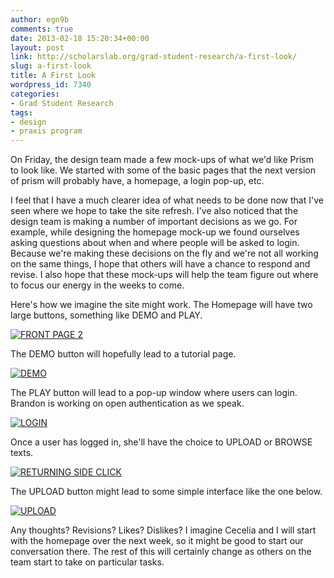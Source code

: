 ```yaml
---
author: egn9b
comments: true
date: 2013-02-18 15:20:34+00:00
layout: post
link: http://scholarslab.org/grad-student-research/a-first-look/
slug: a-first-look
title: A First Look
wordpress_id: 7340
categories:
- Grad Student Research
tags:
- design
- praxis program
---
```


On Friday, the design team made a few mock-ups of what we'd like Prism to look like. We started with some of the basic pages that the next version of prism will probably have, a homepage, a login pop-up, etc.

I feel that I have a much clearer idea of what needs to be done now that I've seen where we hope to take the site refresh. I've also noticed that the design team is making a number of important decisions as we go. For example, while designing the homepage mock-up we found ourselves asking questions about when and where people will be asked to login. Because we're making these decisions on the fly and we're not all working on the same things, I hope that others will have a chance to respond and revise. I also hope that these mock-ups will help the team figure out where to focus our energy in the weeks to come.

Here's how we imagine the site might work. The Homepage will have two large buttons, something like DEMO and PLAY.

[![FRONT PAGE 2](http://www.scholarslab.org/wp-content/uploads/2013/02/FRONT-PAGE-2-1024x682.jpg)](http://www.scholarslab.org/wp-content/uploads/2013/02/FRONT-PAGE-2.jpg)

The DEMO button will hopefully lead to a tutorial page.

[![DEMO](http://www.scholarslab.org/wp-content/uploads/2013/02/DEMO-1024x682.jpg)](http://www.scholarslab.org/wp-content/uploads/2013/02/DEMO.jpg)

The PLAY button will lead to a pop-up window where users can login. Brandon is working on open authentication as we speak.

[![LOGIN](http://www.scholarslab.org/wp-content/uploads/2013/02/LOGIN-1024x682.jpg)](http://www.scholarslab.org/wp-content/uploads/2013/02/LOGIN.jpg)

Once a user has logged in, she'll have the choice to UPLOAD or BROWSE texts.

[![RETURNING SIDE CLICK](http://www.scholarslab.org/wp-content/uploads/2013/02/RETURNING-SIDE-CLICK1-1024x682.jpg)](http://www.scholarslab.org/wp-content/uploads/2013/02/RETURNING-SIDE-CLICK1.jpg)

The UPLOAD button might lead to some simple interface like the one below.

[![UPLOAD](http://www.scholarslab.org/wp-content/uploads/2013/02/UPLOAD-1024x682.jpg)](http://www.scholarslab.org/wp-content/uploads/2013/02/UPLOAD.jpg)

Any thoughts? Revisions? Likes? Dislikes? I imagine Cecelia and I will start with the homepage over the next week, so it might be good to start our conversation there. The rest of this will certainly change as others on the team start to take on particular tasks.
